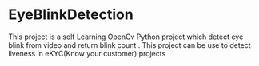 # EyeBlinkDetection
This project is a self Learning OpenCv Python project which detect eye blink from video and return blink count . This project can be use to detect liveness in eKYC(Know your customer) projects   
